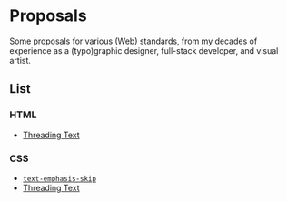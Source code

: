 # Proposals

Some proposals for various (Web) standards, from my decades of experience as a (typo)graphic designer, full-stack developer, and visual artist.

## List

### HTML

- [Threading Text](html/threading-text.md)

### CSS

- [`text-emphasis-skip`](css/text-emphasis-skip.md)
- [Threading Text](css/threading-text.md)
